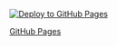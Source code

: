 [![Deploy to GitHub Pages](https://github.com/SavenkoNikita/event-handling/actions/workflows/web.yml/badge.svg)](https://github.com/SavenkoNikita/event-handling/actions/workflows/web.yml)

[GitHub Pages](https://savenkonikita.github.io/event-handling/)

